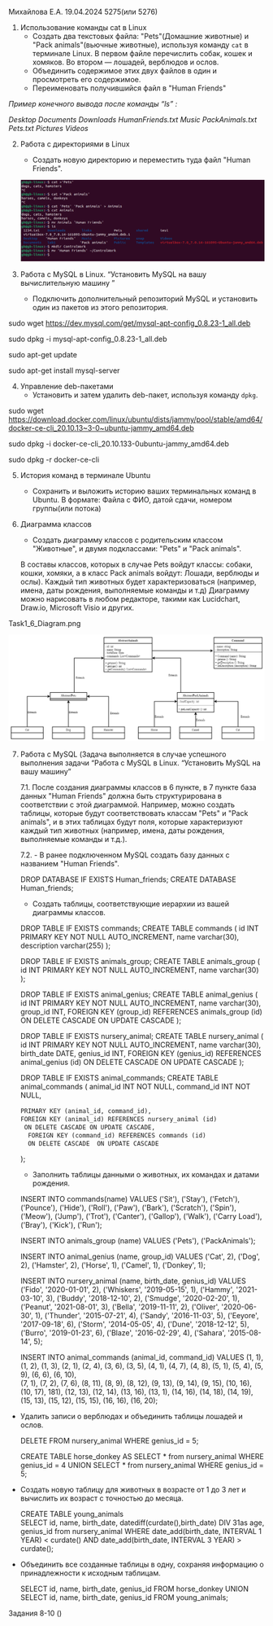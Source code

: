Михайлова Е.А.
19.04.2024
5275(или 5276)

1. Использование команды cat в Linux
   - Создать два текстовых файла: "Pets"(Домашние животные) и "Pack animals"(вьючные животные), используя команду `cat` в терминале Linux. В первом файле перечислить собак, кошек и хомяков. Во втором — лошадей, верблюдов и ослов.
   - Объединить содержимое этих двух файлов в один и просмотреть его содержимое.
   - Переименовать получившийся файл в "Human Friends"

_*Пример конечного вывода после команды “ls” :*_

_Desktop Documents Downloads  HumanFriends.txt  Music  PackAnimals.txt  Pets.txt  Pictures  Videos_

2. Работа с директориями в Linux
   - Создать новую директорию и переместить туда файл "Human Friends".

   ![alt text](image1_2.png)

3. Работа с MySQL в Linux. “Установить MySQL на вашу вычислительную машину ”
   - Подключить дополнительный репозиторий MySQL и установить один из пакетов из этого репозитория.

sudo wget https://dev.mysql.com/get/mysql-apt-config_0.8.23-1_all.deb

sudo dpkg -i mysql-apt-config_0.8.23-1_all.deb

sudo apt-get update

sudo apt-get install mysql-server




4. Управление deb-пакетами
   - Установить и затем удалить deb-пакет, используя команду `dpkg`.

sudo wget https://download.docker.com/linux/ubuntu/dists/jammy/pool/stable/amd64/docker-ce-cli_20.10.13~3-0~ubuntu-jammy_amd64.deb

sudo dpkg -i docker-ce-cli_20.10.133-0ubuntu-jammy_amd64.deb

sudo dpkg -r docker-ce-cli


5. История команд в терминале Ubuntu
   - Сохранить и выложить историю ваших терминальных команд в Ubuntu.
В формате: Файла с ФИО, датой сдачи, номером группы(или потока)

6. Диаграмма классов
   - Создать диаграмму классов с родительским классом "Животные", и двумя подклассами: "Pets" и "Pack animals".

    В составы классов, которых в случае Pets войдут классы: собаки, кошки, хомяки, а в класс Pack animals войдут: Лошади, верблюды и ослы).
Каждый тип животных будет характеризоваться (например, имена, даты рождения, выполняемые команды и т.д)
Диаграмму можно нарисовать в любом редакторе, такими как Lucidchart, Draw.io, Microsoft Visio и других.

Task1_6_Diagram.png

![alt text](<Uml Diagram.png>)

7. Работа с MySQL (Задача выполняется в случае успешного выполнения задачи “Работа с MySQL в Linux. “Установить MySQL на вашу машину”

    7.1. После создания диаграммы классов в 6 пункте, в 7 пункте база данных "Human Friends" должна быть структурирована в соответствии с этой диаграммой. Например, можно создать таблицы, которые будут соответствовать классам "Pets" и "Pack animals", и в этих таблицах будут поля, которые характеризуют каждый тип животных (например, имена, даты рождения, выполняемые команды и т.д.). 

    7.2.   - В ранее подключенном MySQL создать базу данных с названием "Human Friends".

    DROP DATABASE IF EXISTS Human_friends;
    CREATE DATABASE Human_friends;

    - Создать таблицы, соответствующие иерархии из вашей диаграммы классов.

   DROP TABLE IF EXISTS commands;
   CREATE TABLE commands
   (
       id INT PRIMARY KEY NOT NULL AUTO_INCREMENT,
       name varchar(30),
       description varchar(255)
   );

   DROP TABLE IF EXISTS animals_group;
   CREATE TABLE animals_group
   (
       id INT PRIMARY KEY NOT NULL AUTO_INCREMENT,
       name varchar(30)
   );

   DROP TABLE IF EXISTS animal_genius;
   CREATE TABLE animal_genius
   (
       id INT PRIMARY KEY NOT NULL AUTO_INCREMENT,
       name varchar(30),
       group_id INT,
       FOREIGN KEY (group_id) REFERENCES animals_group (id)
       ON DELETE CASCADE ON UPDATE CASCADE
   );

   DROP TABLE IF EXISTS nursery_animal;
   CREATE TABLE nursery_animal
   (
       id INT PRIMARY KEY NOT NULL AUTO_INCREMENT,
       name varchar(30),
       birth_date DATE,
       genius_id INT,
       FOREIGN KEY (genius_id) REFERENCES animal_genius  (id)
       ON DELETE CASCADE ON UPDATE CASCADE
   );

   DROP TABLE IF EXISTS animal_commands;
   CREATE TABLE animal_commands
   (
       animal_id INT NOT NULL,
       command_id INT NOT NULL,

       PRIMARY KEY (animal_id, command_id),
       FOREIGN KEY (animal_id) REFERENCES nursery_animal (id)
        ON DELETE CASCADE ON UPDATE CASCADE,
         FOREIGN KEY (command_id) REFERENCES commands (id)
         ON DELETE CASCADE  ON UPDATE CASCADE
   );

   - Заполнить таблицы данными о животных, их командах и датами рождения.

   INSERT INTO commands(name)
   VALUES
	 ('Sit'),
	 ('Stay'),
	 ('Fetch'),
	 ('Pounce'),
	 ('Hide'),
	 ('Roll'),
	 ('Paw'),
	 ('Bark'),
	 ('Scratch'),
	 ('Spin'),
	 ('Meow'),
	 ('Jump'),
	 ('Trot'),
	 ('Canter'),
	 ('Gallop'),
	 ('Walk'),
	 ('Carry Load'),
	 ('Bray'),
	 ('Kick'),
	 ('Run');

   INSERT INTO animals_group (name)
   VALUES
	 ('Pets'),
	 ('PackAnimals');

   INSERT INTO animal_genius (name, group_id)
   VALUES
	 ('Cat', 2),
	 ('Dog', 2),
	 ('Hamster', 2),
	 ('Horse', 1),
	 ('Camel', 1),
	 ('Donkey', 1);

   INSERT INTO nursery_animal (name, birth_date, genius_id)
   VALUES
	 ('Fido', '2020-01-01', 2),
	 ('Whiskers', '2019-05-15', 1),
	 ('Hammy', '2021-03-10', 3),
	 ('Buddy', '2018-12-10', 2),
	 ('Smudge', '2020-02-20', 1),
	 ('Peanut', '2021-08-01', 3),
	 ('Bella', '2019-11-11', 2),
	 ('Oliver', '2020-06-30', 1),
	 ('Thunder', '2015-07-21', 4),
	 ('Sandy', '2016-11-03', 5),
	 ('Eeyore', '2017-09-18', 6),
	 ('Storm', '2014-05-05', 4),
	 ('Dune', '2018-12-12', 5),
	 ('Burro', '2019-01-23', 6),
	 ('Blaze', '2016-02-29', 4),
	 ('Sahara', '2015-08-14', 5);

   INSERT INTO animal_commands (animal_id, command_id)
   VALUES
	 (1, 1), (1, 2), (1, 3), 
	 (2, 1), (2, 4),
	 (3, 6), (3, 5), 
	 (4, 1), (4, 7), (4, 8), 
	 (5, 1), (5, 4), (5, 9), 
	 (6, 6), (6, 10),  
	 (7, 1), (7, 2), (7, 6), 
	 (8, 11), (8, 9), (8, 12), 
	 (9, 13), (9, 14), (9, 15), 
	 (10, 16), (10, 17), 181), 
	 (12, 13), (12, 14), 
	 (13, 16), (13, 1), 
	 (14, 16), (14, 18), (14, 19), 
	 (15, 13), (15, 12), (15, 15), 
	 (16, 16), (16, 20);

- Удалить записи о верблюдах и объединить таблицы лошадей и ослов.

   DELETE FROM nursery_animal WHERE genius_id = 5;

   CREATE TABLE horse_donkey AS
   SELECT * from nursery_animal WHERE genius_id = 4
   UNION
   SELECT * from nursery_animal WHERE genius_id = 5;

- Создать новую таблицу для животных в возрасте от 1 до 3 лет и вычислить их возраст с точностью до месяца.

   CREATE TABLE young_animals  
   SELECT id, name, birth_date, 
   datediff(curdate(),birth_date)  DIV 31as age, genius_id from nursery_animal 
   WHERE date_add(birth_date, INTERVAL 1 YEAR) < curdate() 
   AND date_add(birth_date, INTERVAL 3 YEAR) > curdate();

- Объединить все созданные таблицы в одну, сохраняя информацию о принадлежности к исходным таблицам.

   SELECT id, name, birth_date, genius_id FROM horse_donkey
   UNION
   SELECT id, name, birth_date, genius_id FROM young_animals;

Задания 8-10 ()
